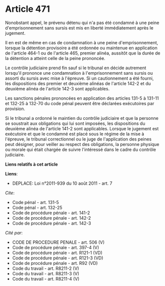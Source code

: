 # Article 471

Nonobstant appel, le prévenu détenu qui n'a pas été condamné à une peine d'emprisonnement sans sursis est mis en liberté
immédiatement après le jugement. 

Il en est de même en cas de condamnation à une peine d'emprisonnement, lorsque la détention provisoire a été ordonnée ou
maintenue en application de l'article 464-1 ou de l'article 465, premier alinéa, aussitôt que la durée de la détention a
atteint celle de la peine prononcée. 

Le contrôle judiciaire prend fin sauf si le tribunal en décide autrement lorsqu'il prononce une condamnation à
l'emprisonnement sans sursis ou assorti du sursis avec mise à l'épreuve. Si un cautionnement a été fourni, les dispositions
des premier et deuxième alinéas de l'article 142-2 et du deuxième alinéa de l'article 142-3 sont applicables. 

Les sanctions pénales prononcées en application des articles 131-5 à 131-11 et 132-25 à 132-70 du code pénal peuvent être
déclarées exécutoires par provision. 

Si le tribunal a ordonné le maintien du contrôle judiciaire et que la personne se soustrait aux obligations qui lui sont
imposées, les dispositions du deuxième alinéa de l'article 141-2 sont applicables. Lorsque le jugement est exécutoire et que
le condamné est placé sous le régime de la mise à l'épreuve,         le tribunal correctionnel ou le juge de l'application
des peines peut désigner, pour veiller au respect des obligations, la personne physique ou morale qui était chargée de suivre
l'intéressé dans le cadre du contrôle judiciaire.

**Liens relatifs à cet article**

**Liens**:

  - DEPLACE: Loi n°2011-939 du 10 août 2011 - art. 7

_Cite_:

  - Code pénal - art. 131-5
  - Code pénal - art. 132-25
  - Code de procédure pénale - art. 141-2
  - Code de procédure pénale - art. 142-2
  - Code de procédure pénale - art. 142-3

_Cité par_:

  - CODE DE PROCEDURE PENALE - art. 506 (V)
  - Code de procédure pénale - art. 397-4 (V)
  - Code de procédure pénale - art. R121-1 (VD)
  - Code de procédure pénale - art. R121-3 (VD)
  - Code de procédure pénale - art. R92 (VD)
  - Code du travail - art. R8211-2 (V)
  - Code du travail - art. R8211-3 (V)
  - Code du travail - art. R8211-4 (V)
